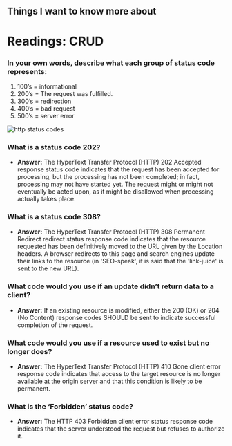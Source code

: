 ## Things I want to know more about
# Readings: CRUD

### **In your own words, describe what each group of status code represents:**

1. 100’s = informational
2. 200’s = The request was fulfilled.
3. 300’s = redirection  
4. 400’s = bad request
5. 500’s = server error

![http status codes](https://itexamanswers.net/wp-content/uploads/2020/09/2020-09-19_214640.jpg)

### **What is a status code 202?**

* **Answer:** The HyperText Transfer Protocol (HTTP) 202 Accepted response status code indicates that the request has been accepted for processing, but the processing has not been completed; in fact, processing may not have started yet. The request might or might not eventually be acted upon, as it might be disallowed when processing actually takes place.

### **What is a status code 308?**

* **Answer:** The HyperText Transfer Protocol (HTTP) 308 Permanent Redirect redirect status response code indicates that the resource requested has been definitively moved to the URL given by the Location headers. A browser redirects to this page and search engines update their links to the resource (in 'SEO-speak', it is said that the 'link-juice' is sent to the new URL).

### **What code would you use if an update didn’t return data to a client?**

* **Answer:**  If an existing resource is modified, either the 200 (OK) or 204 (No Content) response codes SHOULD be sent to indicate successful completion of the request.

### **What code would you use if a resource used to exist but no longer does?**

* **Answer:** The HyperText Transfer Protocol (HTTP) 410 Gone client error response code indicates that access to the target resource is no longer available at the origin server and that this condition is likely to be permanent.

### **What is the ‘Forbidden’ status code?**

* **Answer:** The HTTP 403 Forbidden client error status response code indicates that the server understood the request but refuses to authorize it.

